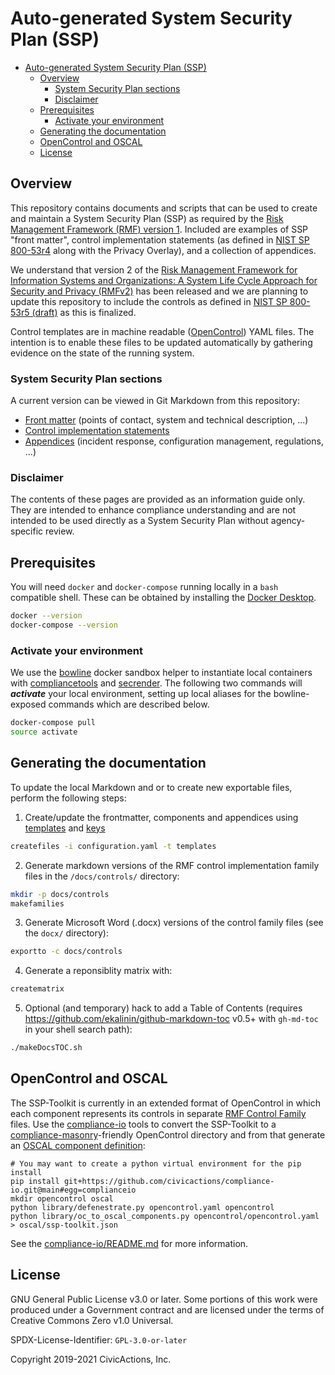 # Auto-generated System Security Plan (SSP)

<!--ts-->
   * [Auto-generated System Security Plan (SSP)](#auto-generated-system-security-plan-ssp)
      * [Overview](#overview)
         * [System Security Plan sections](#system-security-plan-sections)
         * [Disclaimer](#disclaimer)
      * [Prerequisites](#prerequisites)
         * [Activate your environment](#activate-your-environment)
      * [Generating the documentation](#generating-the-documentation)
      * [OpenControl and OSCAL](#opencontrol-and-oscal)
      * [License](#license)

<!-- Added by: fen, at: Tue 07 Apr 2020 02:53:45 PM EDT -->

<!--te-->

## Overview

This repository contains documents and scripts that can be used to create and maintain a System Security Plan (SSP) as required by the [Risk Management Framework (RMF) version 1](https://csrc.nist.gov/publications/detail/sp/800-37/rev-1/archive/2014-06-05). Included are examples of SSP "front matter", control implementation statements (as defined in [NIST SP 800-53r4](https://nvd.nist.gov/800-53/Rev4/) along with the Privacy Overlay), and a collection of appendices.

We understand that version 2 of the [Risk Management Framework for Information Systems and Organizations: A System Life Cycle Approach for Security and Privacy (RMFv2)](https://csrc.nist.gov/publications/detail/sp/800-37/rev-2/final) has been released and we are planning to update this repository to include the controls as defined in [NIST SP 800-53r5 (draft)](https://csrc.nist.gov/publications/detail/sp/800-53/rev-5/draft) as this is finalized.

Control templates are in machine readable ([OpenControl](https://github.com/opencontrol/)) YAML files. The intention is to enable these files to be updated automatically by gathering evidence on the state of the running system.

### System Security Plan sections

A current version can be viewed in Git Markdown from this repository:

* [Front matter](frontmatter) (points of contact, system and technical description, ...)
* [Control implementation statements](docs/controls.md)
* [Appendices](appendices) (incident response, configuration management, regulations, ...)

### Disclaimer

The contents of these pages are provided as an information guide only. They are intended to enhance compliance understanding and are not intended to be used directly as a System Security Plan without agency-specific review.

## Prerequisites

You will need `docker` and `docker-compose` running locally in a `bash` compatible shell. These can be obtained by installing the [Docker Desktop](https://www.docker.com/products/docker-desktop).

```bash
docker --version
docker-compose --version
```

### Activate your environment

We use the [bowline](https://github.com/CivicActions/bowline/) docker sandbox helper to instantiate local containers with [compliancetools](https://github.com/CivicActions/compliancetools) and [secrender](https://github.com/CivicActions/secrender). The following two commands will ***activate*** your local environment, setting up local aliases for the bowline-exposed commands which are described below.

```bash
docker-compose pull
source activate
```

## Generating the documentation

To update the local Markdown and or to create new exportable files, perform the following steps:

1. Create/update the frontmatter, components and appendices using [templates](templates) and [keys](keys)

```bash
createfiles -i configuration.yaml -t templates
```

2. Generate markdown versions of the RMF control implementation family files in the `/docs/controls/` directory:

```bash
mkdir -p docs/controls
makefamilies
```

3. Generate Microsoft Word (.docx) versions of the control family files (see the `docx/` directory):

```bash
exportto -c docs/controls
```

4. Generate a reponsiblity matrix with:

```bash
creatematrix
```

5. Optional (and temporary) hack to add a Table of Contents (requires <https://github.com/ekalinin/github-markdown-toc> v0.5+ with `gh-md-toc` in your shell search path):

```bash
./makeDocsTOC.sh
```

## OpenControl and OSCAL

The SSP-Toolkit is currently in an extended format of OpenControl in which each component represents its controls in separate [RMF Control Family](https://nvd.nist.gov/800-53/Rev4) files. Use the [compliance-io](https://github.com/CivicActions/compliance-io) tools to convert the SSP-Toolkit to a [compliance-masonry](https://github.com/opencontrol/compliance-masonry)-friendly OpenControl directory and from that generate an [OSCAL component definition](https://pages.nist.gov/OSCAL/documentation/schema/implementation-layer/component/):
```
# You may want to create a python virtual environment for the pip install
pip install git+https://github.com/civicactions/compliance-io.git@main#egg=complianceio
mkdir opencontrol oscal
python library/defenestrate.py opencontrol.yaml opencontrol
python library/oc_to_oscal_components.py opencontrol/opencontrol.yaml > oscal/ssp-toolkit.json
```

See the [compliance-io/README.md](https://github.com/CivicActions/compliance-io/blob/main/README.md) for more information.

## License

GNU General Public License v3.0 or later. Some portions of this work were produced under a Government contract and are licensed under the terms of Creative Commons Zero v1.0 Universal.

SPDX-License-Identifier: `GPL-3.0-or-later`

Copyright 2019-2021 CivicActions, Inc.
